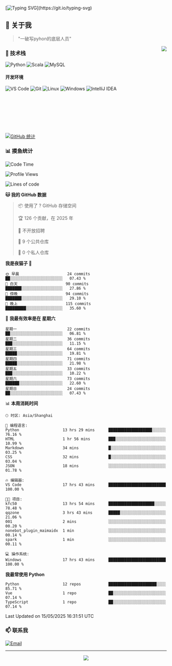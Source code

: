 [![Typing SVG](https://readme-typing-svg.herokuapp.com?font=Fira+Code&pause=1000&color=36BCF7&random=false&width=435&lines=print(%22Hello%2C+World!%22);%23+Welcome+to+my+code+space+%F0%9F%90%8D)](https://git.io/typing-svg)

## 🌟 关于我

> "一破写pyhon的底层人员"

<img align="right" src="https://github-readme-stats.vercel.app/api/top-langs/?username=huanxin996&theme=tokyonight" />

### 🎯 技术栈

![Python](https://img.shields.io/badge/Python-Expert-3776AB?style=for-the-badge&logo=python&logoColor=white)
![Scala](https://img.shields.io/badge/Scala-Expert-DC322F?style=for-the-badge&logo=scala&logoColor=white)
![MySQL](https://img.shields.io/badge/MySQL-Expert-4479A1?style=for-the-badge&logo=mysql&logoColor=white)

#### 开发环境

![VS Code](https://img.shields.io/badge/VS_Code-007ACC?style=for-the-badge&logo=visual-studio-code&logoColor=white)
![Git](https://img.shields.io/badge/Git-F05032?style=for-the-badge&logo=git&logoColor=white)
![Linux](https://img.shields.io/badge/Linux-FCC624?style=for-the-badge&logo=linux&logoColor=black)
![Windows](https://img.shields.io/badge/Windows_11-0078D4?style=for-the-badge&logo=windows11&logoColor=white)
![IntelliJ IDEA](https://img.shields.io/badge/IntelliJ_IDEA-000000?style=for-the-badge&logo=intellij-idea&logoColor=white)

<br/><br/><br/><br/><br/><br/>

  
[![GitHub 统计](https://github-readme-stats.vercel.app/api?username=huanxin996&show_icons=true&theme=tokyonight)](https://github.com/huanxin996)

### 📊 摸鱼统计

<!--START_SECTION:waka-->
![Code Time](http://img.shields.io/badge/Code%20Time-142%20hrs%2019%20mins-blue)

![Profile Views](http://img.shields.io/badge/%E4%B8%AA%E4%BA%BA%E8%B5%84%E6%96%99%E8%A7%82%E7%9C%8B%E6%AC%A1%E6%95%B0-8-blue)

![Lines of code](https://img.shields.io/badge/%E4%BB%8E%E3%80%8CHello%20World%E3%80%8D%E8%B5%B7%E6%88%91%E5%B7%B2%E7%BB%8F%E5%86%99%E4%BA%86-2.5%20million%20%E8%A1%8C%E4%BB%A3%E7%A0%81-blue)

**🐱 我的 GitHub 数据** 

> 📦  使用了 ? GitHub 存储空间 
 > 
> 🏆 126 个贡献，在 2025 年
 > 
> 🚫 不开放招聘
 > 
> 📜 9 个公共仓库 
 > 
> 🔑 0 个私人仓库 
 > 
**我是夜猫子 🦉** 

```text
🌞 早晨                     24 commits          ██░░░░░░░░░░░░░░░░░░░░░░░   07.43 % 
🌆 白天                     90 commits          ███████░░░░░░░░░░░░░░░░░░   27.86 % 
🌃 傍晚                     94 commits          ███████░░░░░░░░░░░░░░░░░░   29.10 % 
🌙 晚上                     115 commits         █████████░░░░░░░░░░░░░░░░   35.60 % 
```
📅 **我最有效率是在 星期六** 

```text
星期一                      22 commits          ██░░░░░░░░░░░░░░░░░░░░░░░   06.81 % 
星期二                      36 commits          ███░░░░░░░░░░░░░░░░░░░░░░   11.15 % 
星期三                      64 commits          █████░░░░░░░░░░░░░░░░░░░░   19.81 % 
星期四                      71 commits          █████░░░░░░░░░░░░░░░░░░░░   21.98 % 
星期五                      33 commits          ███░░░░░░░░░░░░░░░░░░░░░░   10.22 % 
星期六                      73 commits          ██████░░░░░░░░░░░░░░░░░░░   22.60 % 
星期日                      24 commits          ██░░░░░░░░░░░░░░░░░░░░░░░   07.43 % 
```


📊 **本周消耗时间** 

```text
🕑︎ 时区: Asia/Shanghai

💬 编程语言: 
Python                   13 hrs 29 mins      ███████████████████░░░░░░   76.16 % 
HTML                     1 hr 56 mins        ███░░░░░░░░░░░░░░░░░░░░░░   10.99 % 
Markdown                 34 mins             █░░░░░░░░░░░░░░░░░░░░░░░░   03.25 % 
CSS                      32 mins             █░░░░░░░░░░░░░░░░░░░░░░░░   03.04 % 
JSON                     18 mins             ░░░░░░░░░░░░░░░░░░░░░░░░░   01.78 % 

🔥 编辑器: 
VS Code                  17 hrs 43 mins      █████████████████████████   100.00 % 

🐱‍💻 项目: 
kfc50                    13 hrs 54 mins      ████████████████████░░░░░   78.48 % 
qqzone                   3 hrs 43 mins       █████░░░░░░░░░░░░░░░░░░░░   21.06 % 
001                      2 mins              ░░░░░░░░░░░░░░░░░░░░░░░░░   00.20 % 
nonebot_plugin_maimaidx  1 min               ░░░░░░░░░░░░░░░░░░░░░░░░░   00.14 % 
spark                    1 min               ░░░░░░░░░░░░░░░░░░░░░░░░░   00.11 % 

💻 操作系统: 
Windows                  17 hrs 43 mins      █████████████████████████   100.00 % 
```

**我最常使用 Python** 

```text
Python                   12 repos            █████████████████████░░░░   85.71 % 
Vue                      1 repo              ██░░░░░░░░░░░░░░░░░░░░░░░   07.14 % 
TypeScript               1 repo              ██░░░░░░░░░░░░░░░░░░░░░░░   07.14 % 
```




 Last Updated on 15/05/2025 16:31:51 UTC
<!--END_SECTION:waka-->

### 📫 联系我

[![Email](https://img.shields.io/badge/Email-D14836?style=for-the-badge&logo=gmail&logoColor=white)](mailto:mc.xiaolang@Foxmail.com)

---

<p align="center">
  <img src="https://profile-counter.glitch.me/huanxin996/count.svg" />
</p>